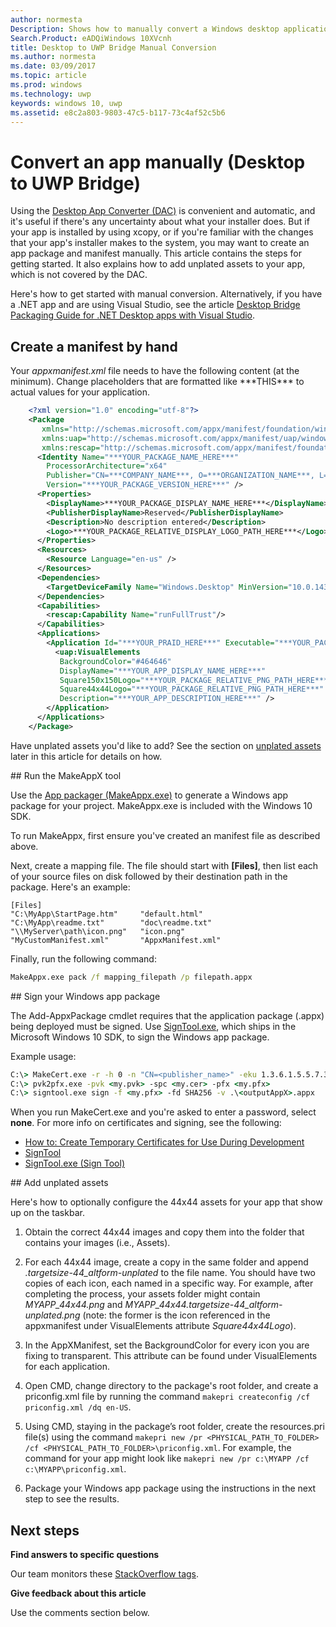 ```yaml
---
author: normesta
Description: Shows how to manually convert a Windows desktop application (like Win32, WPF, and Windows Forms) to a Universal Windows Platform (UWP) app.
Search.Product: eADQiWindows 10XVcnh
title: Desktop to UWP Bridge Manual Conversion
ms.author: normesta
ms.date: 03/09/2017
ms.topic: article
ms.prod: windows
ms.technology: uwp
keywords: windows 10, uwp
ms.assetid: e8c2a803-9803-47c5-b117-73c4af52c5b6
---
```


# Convert an app manually (Desktop to UWP Bridge)

Using the [Desktop App Converter (DAC)](desktop-to-uwp-run-desktop-app-converter.md) is convenient and automatic, and it's useful if there's any uncertainty about what your installer does. But if your app is installed by using xcopy, or if you're familiar with the changes that your app's installer makes to the system, you may want to create an app package and manifest manually. This article contains the steps for getting started. It also explains how to add unplated assets to your app, which is not covered by the DAC.

Here's how to get started with manual conversion. Alternatively, if you have a .NET app and are using Visual Studio, see the article [Desktop Bridge Packaging Guide for .NET Desktop apps with Visual Studio](desktop-to-uwp-packaging-dot-net.md).  

## Create a manifest by hand

Your _appxmanifest.xml_ file needs to have the following content (at the minimum). Change placeholders that are formatted like \*\*\*THIS\*\*\* to actual values for your application.

```XML
	<?xml version="1.0" encoding="utf-8"?>
	<Package
	   xmlns="http://schemas.microsoft.com/appx/manifest/foundation/windows10"
	   xmlns:uap="http://schemas.microsoft.com/appx/manifest/uap/windows10"
	   xmlns:rescap="http://schemas.microsoft.com/appx/manifest/foundation/windows10/restrictedcapabilities">
	  <Identity Name="***YOUR_PACKAGE_NAME_HERE***"
		ProcessorArchitecture="x64"
		Publisher="CN=***COMPANY_NAME***, O=***ORGANIZATION_NAME***, L=***CITY***, S=***STATE***, C=***COUNTRY***"
		Version="***YOUR_PACKAGE_VERSION_HERE***" />
	  <Properties>
		<DisplayName>***YOUR_PACKAGE_DISPLAY_NAME_HERE***</DisplayName>
		<PublisherDisplayName>Reserved</PublisherDisplayName>
		<Description>No description entered</Description>
		<Logo>***YOUR_PACKAGE_RELATIVE_DISPLAY_LOGO_PATH_HERE***</Logo>
	  </Properties>
	  <Resources>
		<Resource Language="en-us" />
	  </Resources>
	  <Dependencies>
		<TargetDeviceFamily Name="Windows.Desktop" MinVersion="10.0.14316.0" MaxVersionTested="10.0.14316.0" />
	  </Dependencies>
	  <Capabilities>
		<rescap:Capability Name="runFullTrust"/>
	  </Capabilities>
	  <Applications>
		<Application Id="***YOUR_PRAID_HERE***" Executable="***YOUR_PACKAGE_RELATIVE_EXE_PATH_HERE***" EntryPoint="Windows.FullTrustApplication">
		  <uap:VisualElements
		   BackgroundColor="#464646"
		   DisplayName="***YOUR_APP_DISPLAY_NAME_HERE***"
		   Square150x150Logo="***YOUR_PACKAGE_RELATIVE_PNG_PATH_HERE***"
		   Square44x44Logo="***YOUR_PACKAGE_RELATIVE_PNG_PATH_HERE***"
		   Description="***YOUR_APP_DESCRIPTION_HERE***" />
		</Application>
	  </Applications>
	</Package>
```

Have unplated assets you'd like to add? See the section on [unplated assets](#unplated-assets) later in this article for details on how.

<span id="make-appx" />
## Run the MakeAppX tool

Use the [App packager (MakeAppx.exe)](https://msdn.microsoft.com/library/windows/desktop/hh446767(v=vs.85).aspx) to generate a Windows app package for your project. MakeAppx.exe is included with the Windows 10 SDK.

To run MakeAppx, first ensure you've created an manifest file as described above.

Next, create a mapping file. The file should start with **[Files]**, then list each of your source files on disk followed by their destination path in the package. Here's an example:

```
[Files]
"C:\MyApp\StartPage.htm"     "default.html"
"C:\MyApp\readme.txt"        "doc\readme.txt"
"\\MyServer\path\icon.png"   "icon.png"
"MyCustomManifest.xml"       "AppxManifest.xml"
```

Finally, run the following command:

```cmd
MakeAppx.exe pack /f mapping_filepath /p filepath.appx
```
<span id="sign-appx" />
## Sign your Windows app package

The Add-AppxPackage cmdlet requires that the application package (.appx) being deployed must be signed. Use [SignTool.exe](https://msdn.microsoft.com/library/windows/desktop/aa387764(v=vs.85).aspx), which ships in the Microsoft Windows 10 SDK, to sign the Windows app package.

Example usage:

```cmd
C:\> MakeCert.exe -r -h 0 -n "CN=<publisher_name>" -eku 1.3.6.1.5.5.7.3.3 -pe -sv <my.pvk> <my.cer>
C:\> pvk2pfx.exe -pvk <my.pvk> -spc <my.cer> -pfx <my.pfx>
C:\> signtool.exe sign -f <my.pfx> -fd SHA256 -v .\<outputAppX>.appx
```
When you run MakeCert.exe and you're asked to enter a password, select **none**. For more info on certificates and signing, see the following:

- [How to: Create Temporary Certificates for Use During Development](https://msdn.microsoft.com/library/ms733813.aspx)
- [SignTool](https://msdn.microsoft.com/library/windows/desktop/aa387764.aspx)
- [SignTool.exe (Sign Tool)](https://msdn.microsoft.com/library/8s9b9yaz.aspx)

<span id="unplated-assets" />
## Add unplated assets

Here's how to optionally configure the 44x44 assets for your app that show up on the taskbar.

1. Obtain the correct 44x44 images and copy them into the folder that contains your images (i.e., Assets).

2. For each 44x44 image, create a copy in the same folder and append *.targetsize-44_altform-unplated* to the file name. You should have two copies of each icon, each named in a specific way. For example, after completing the process, your assets folder might contain *MYAPP_44x44.png* and *MYAPP_44x44.targetsize-44_altform-unplated.png* (note: the former is the icon referenced in the appxmanifest under VisualElements attribute *Square44x44Logo*).

3.	In the AppXManifest, set the BackgroundColor for every icon you are fixing to transparent. This attribute can be found under VisualElements for each application.

4.	Open CMD, change directory to the package's root folder, and create a priconfig.xml file by running the command ```makepri createconfig /cf priconfig.xml /dq en-US```.

5.	Using CMD, staying in the package’s root folder, create the resources.pri file(s) using the command ```makepri new /pr <PHYSICAL_PATH_TO_FOLDER> /cf <PHYSICAL_PATH_TO_FOLDER>\priconfig.xml```. For example, the command for your app might look like ```makepri new /pr c:\MYAPP /cf c:\MYAPP\priconfig.xml```.

6.	Package your Windows app package using the instructions in the next step to see the results.

## Next steps

**Find answers to specific questions**

Our team monitors these [StackOverflow tags](http://stackoverflow.com/questions/tagged/project-centennial+or+desktop-bridge).

**Give feedback about this article**

Use the comments section below.
